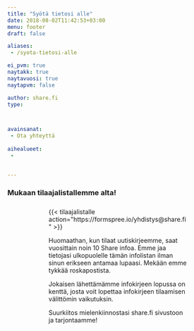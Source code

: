 ```yaml
---
title: "Syötä tietosi alle"
date: 2018-08-02T11:42:53+03:00
menu: footer
draft: false

aliases:
 - /syota-tietosi-alle

ei_pvm: true
naytakk: true
naytavuosi: true
naytapvm: false

author: share.fi
type: 



avainsanat:
 - Ota yhteyttä
 
aihealueet:
 - 
 

---
```



<h3>Mukaan tilaajalistallemme alta!</h3>
<div style="margin: 25px auto; display:block;width:450px;width:33vw;">
{{< tilaajalistalle action="https://formspree.io/yhdistys@share.fi" >}}

<p>Huomaathan, kun tilaat uutiskirjeemme, saat vuosittain noin 10 Share infoa. Emme jaa tietojasi ulkopuolelle tämän infolistan ilman sinun erikseen antamaa lupaasi. Mekään emme tykkää roskapostista.</p>
<p>Jokaisen lähettämämme infokirjeen lopussa on kenttä, josta voit lopettaa infokirjeen tilaamisen välittömin vaikutuksin.</p>
<p>Suurkiitos mielenkiinnostasi share.fi sivustoon ja tarjontaamme!</p>
</div>
